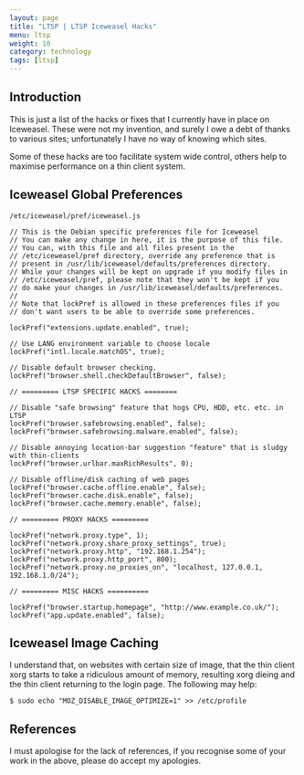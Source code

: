 ```yaml
---
layout: page
title: "LTSP | LTSP Iceweasel Hacks"
menu: ltsp
weight: 10
category: technology
tags: [ltsp]
---
```


## Introduction

This is just a list of the hacks or fixes that I currently have in place on Iceweasel.  These were not my invention, and surely I owe a debt of thanks to various sites; unfortunately I have no way of knowing which sites.

Some of these hacks are too facilitate system wide control, others help to maximise performance on a thin client system.

## Iceweasel Global Preferences

    /etc/iceweasel/pref/iceweasel.js

    // This is the Debian specific preferences file for Iceweasel
    // You can make any change in here, it is the purpose of this file.
    // You can, with this file and all files present in the
    // /etc/iceweasel/pref directory, override any preference that is
    // present in /usr/lib/iceweasel/defaults/preferences directory.
    // While your changes will be kept on upgrade if you modify files in
    // /etc/iceweasel/pref, please note that they won't be kept if you
    // do make your changes in /usr/lib/iceweasel/defaults/preferences.
    //
    // Note that lockPref is allowed in these preferences files if you
    // don't want users to be able to override some preferences.

    lockPref("extensions.update.enabled", true);

    // Use LANG environment variable to choose locale
    lockPref("intl.locale.matchOS", true);

    // Disable default browser checking.
    lockPref("browser.shell.checkDefaultBrowser", false);

    // ========= LTSP SPECIFIC HACKS ========

    // Disable "safe browsing" feature that hogs CPU, HDD, etc. etc. in LTSP
    lockPref("browser.safebrowsing.enabled", false);
    lockPref("browser.safebrowsing.malware.enabled", false);

    // Disable annoying location-bar suggestion "feature" that is sludgy with thin-clients
    lockPref("browser.urlbar.maxRichResults", 0);

    // Disable offline/disk caching of web pages
    lockPref("browser.cache.offline.enable", false);
    lockPref("browser.cache.disk.enable", false);
    lockPref("browser.cache.memory.enable", false);

    // ========= PROXY HACKS =========

    lockPref("network.proxy.type", 1);
    lockPref("network.proxy.share_proxy_settings", true);
    lockPref("network.proxy.http", "192.168.1.254");
    lockPref("network.proxy.http_port", 800);
    lockPref("network.proxy.no_proxies_on", "localhost, 127.0.0.1, 192.168.1.0/24");

    // ========= MISC HACKS ==========

    lockPref("browser.startup.homepage", "http://www.example.co.uk/");
    lockPref("app.update.enabled", false);


## Iceweasel Image Caching

I understand that, on websites with certain size of image, that the thin client xorg starts to take a ridiculous amount of memory, resulting xorg dieing and the thin client returning to the login page.  The following may help:

    $ sudo echo "MOZ_DISABLE_IMAGE_OPTIMIZE=1" >> /etc/profile

## References

I must apologise for the lack of references, if you recognise some of your work in the above, please do accept my apologies.
